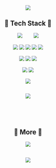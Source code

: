 <div align="center">
  <img align="center" src="https://capsule-render.vercel.app/api?type=waving&color=gradient&customColorList=20&height=200&section=header&text=Welcome%20to%20SoJeong's%20Github&animation=fadeIn&fontSize=40&fontAlign=50" />
</div>

## <div align="center">🔨 Tech Stack 🔨</div>
<div id="all" align="center">
  <img src="https://img.shields.io/badge/JavaScript-F7DF1E?style=flat-square&logo=JavaScript&logoColor=black"/>
  　　<!-공백-->
  <img src="https://img.shields.io/badge/TypeScript-3178C6?style=flat-square&logo=TypeScript&logoColor=white"/>
</div>
<br>
<div id="front" align="center">
  <img src="https://img.shields.io/badge/React-61DAFB?style=flat-square&logo=React&logoColor=black"/>
  <img src="https://img.shields.io/badge/Redux-764ABC?style=flat-square&logo=Redux&logoColor=white"/>
  <img src="https://img.shields.io/badge/HTML5-E34F26?style=flat-square&logo=HTML5&logoColor=white"/>
  <img src="https://img.shields.io/badge/CSS3-1572B6?style=flat-square&logo=CSS3&logoColor=white"/>
  <img src="https://img.shields.io/badge/Sass-CC6699?style=flat-square&logo=Sass&logoColor=white"/>
</div>
<br>
<div id="back" align="center">
  <img src="https://img.shields.io/badge/Node.js-339933?style=flat-square&logo=Node.js&logoColor=white"/>
  <img src="https://img.shields.io/badge/Express-000000?style=flat-square&logo=Express&logoColor=white"/>
  <img src="https://img.shields.io/badge/MySQL-4479A1?style=flat-square&logo=MySQL&logoColor=white"/>
</div>
<br>
<div id="etc" align="center">
  <img src="https://img.shields.io/badge/Babel-F9DC3E?style=flat-square&logo=Babel&logoColor=black"/>
  <img src="https://img.shields.io/badge/Webpack-8DD6F9?style=flat-square&logo=Webpack&logoColor=black"/>
</div>
<br>
<div id="ide" align="center">
  <img src="https://img.shields.io/badge/VScode-007ACC?style=flat-square&logo=Visual Studio Code&logoColor=white"/>
</div>
<br>
<p align="center">
  <img align="center" src="https://github-readme-stats.vercel.app/api/top-langs/?username=shinsojeong&layout=compact" />
</p>
<br>
<br>
<br>

## <div align="center">💜 More 💜</div>
<div id="social" align="center">
  <a href="https://www.notion.so/shinsojeong/Shin-SoJeong-40cc0a8021f7492988ba0b5ce3550a97">
    <img src="https://img.shields.io/badge/Notion-000000?style=flat-square&logo=Notion&logoColor=white"/>
  </a>
</div>
<br>
<br>

<div align="center">
  <img align="center" src="https://capsule-render.vercel.app/api?type=waving&color=gradient&customColorList=20&height=120&section=footer" />
</div>
